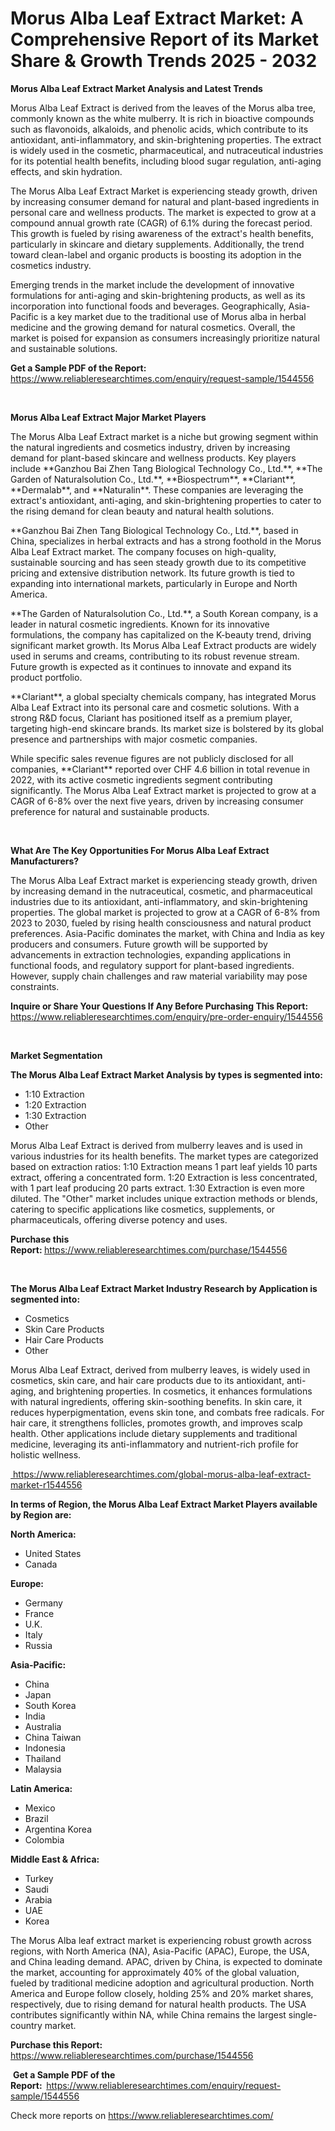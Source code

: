 <p><h1>Morus Alba Leaf Extract Market: A Comprehensive Report of its Market Share & Growth Trends 2025 - 2032</h1></p><p><strong>Morus Alba Leaf Extract Market Analysis and Latest Trends</strong></p>
<p><p>Morus Alba Leaf Extract is derived from the leaves of the Morus alba tree, commonly known as the white mulberry. It is rich in bioactive compounds such as flavonoids, alkaloids, and phenolic acids, which contribute to its antioxidant, anti-inflammatory, and skin-brightening properties. The extract is widely used in the cosmetic, pharmaceutical, and nutraceutical industries for its potential health benefits, including blood sugar regulation, anti-aging effects, and skin hydration.</p><p>The Morus Alba Leaf Extract Market is experiencing steady growth, driven by increasing consumer demand for natural and plant-based ingredients in personal care and wellness products. The market is expected to grow at a compound annual growth rate (CAGR) of 6.1% during the forecast period. This growth is fueled by rising awareness of the extract's health benefits, particularly in skincare and dietary supplements. Additionally, the trend toward clean-label and organic products is boosting its adoption in the cosmetics industry.</p><p>Emerging trends in the market include the development of innovative formulations for anti-aging and skin-brightening products, as well as its incorporation into functional foods and beverages. Geographically, Asia-Pacific is a key market due to the traditional use of Morus alba in herbal medicine and the growing demand for natural cosmetics. Overall, the market is poised for expansion as consumers increasingly prioritize natural and sustainable solutions.</p></p>
<p><strong>Get a Sample PDF of the Report:&nbsp;</strong> <a href="https://www.reliableresearchtimes.com/enquiry/request-sample/1544556?utm_campaign=2095&utm_medium=2&utm_source=Github&utm_content=ia&utm_term=26012025&utm_id=morus-alba-leaf-extract">https://www.reliableresearchtimes.com/enquiry/request-sample/1544556</a></p>
<p>&nbsp;</p>
<p><strong>Morus Alba Leaf Extract Major Market Players</strong></p>
<p><p>The Morus Alba Leaf Extract market is a niche but growing segment within the natural ingredients and cosmetics industry, driven by increasing demand for plant-based skincare and wellness products. Key players include **Ganzhou Bai Zhen Tang Biological Technology Co., Ltd.**, **The Garden of Naturalsolution Co., Ltd.**, **Biospectrum**, **Clariant**, **Dermalab**, and **Naturalin**. These companies are leveraging the extract's antioxidant, anti-aging, and skin-brightening properties to cater to the rising demand for clean beauty and natural health solutions.</p><p>**Ganzhou Bai Zhen Tang Biological Technology Co., Ltd.**, based in China, specializes in herbal extracts and has a strong foothold in the Morus Alba Leaf Extract market. The company focuses on high-quality, sustainable sourcing and has seen steady growth due to its competitive pricing and extensive distribution network. Its future growth is tied to expanding into international markets, particularly in Europe and North America.</p><p>**The Garden of Naturalsolution Co., Ltd.**, a South Korean company, is a leader in natural cosmetic ingredients. Known for its innovative formulations, the company has capitalized on the K-beauty trend, driving significant market growth. Its Morus Alba Leaf Extract products are widely used in serums and creams, contributing to its robust revenue stream. Future growth is expected as it continues to innovate and expand its product portfolio.</p><p>**Clariant**, a global specialty chemicals company, has integrated Morus Alba Leaf Extract into its personal care and cosmetic solutions. With a strong R&D focus, Clariant has positioned itself as a premium player, targeting high-end skincare brands. Its market size is bolstered by its global presence and partnerships with major cosmetic companies.</p><p>While specific sales revenue figures are not publicly disclosed for all companies, **Clariant** reported over CHF 4.6 billion in total revenue in 2022, with its active cosmetic ingredients segment contributing significantly. The Morus Alba Leaf Extract market is projected to grow at a CAGR of 6-8% over the next five years, driven by increasing consumer preference for natural and sustainable products.</p></p>
<p>&nbsp;</p>
<p><strong>What Are The Key Opportunities For Morus Alba Leaf Extract Manufacturers?</strong></p>
<p><p>The Morus Alba Leaf Extract market is experiencing steady growth, driven by increasing demand in the nutraceutical, cosmetic, and pharmaceutical industries due to its antioxidant, anti-inflammatory, and skin-brightening properties. The global market is projected to grow at a CAGR of 6-8% from 2023 to 2030, fueled by rising health consciousness and natural product preferences. Asia-Pacific dominates the market, with China and India as key producers and consumers. Future growth will be supported by advancements in extraction technologies, expanding applications in functional foods, and regulatory support for plant-based ingredients. However, supply chain challenges and raw material variability may pose constraints.</p></p>
<p><strong>Inquire or Share Your Questions If Any Before Purchasing This Report:</strong> <a href="https://www.reliableresearchtimes.com/enquiry/pre-order-enquiry/1544556?utm_campaign=2095&utm_medium=2&utm_source=Github&utm_content=ia&utm_term=26012025&utm_id=morus-alba-leaf-extract">https://www.reliableresearchtimes.com/enquiry/pre-order-enquiry/1544556</a></p>
<p>&nbsp;</p>
<p><strong>Market Segmentation</strong></p>
<p><strong>The Morus Alba Leaf Extract Market Analysis by types is segmented into:</strong></p>
<p><ul><li>1:10 Extraction</li><li>1:20 Extraction</li><li>1:30 Extraction</li><li>Other</li></ul></p>
<p><p>Morus Alba Leaf Extract is derived from mulberry leaves and is used in various industries for its health benefits. The market types are categorized based on extraction ratios: 1:10 Extraction means 1 part leaf yields 10 parts extract, offering a concentrated form. 1:20 Extraction is less concentrated, with 1 part leaf producing 20 parts extract. 1:30 Extraction is even more diluted. The "Other" market includes unique extraction methods or blends, catering to specific applications like cosmetics, supplements, or pharmaceuticals, offering diverse potency and uses.</p></p>
<p><strong>Purchase this Report:&nbsp;</strong><a href="https://www.reliableresearchtimes.com/purchase/1544556?utm_campaign=2095&utm_medium=2&utm_source=Github&utm_content=ia&utm_term=26012025&utm_id=morus-alba-leaf-extract">https://www.reliableresearchtimes.com/purchase/1544556</a></p>
<p>&nbsp;</p>
<p><strong>The Morus Alba Leaf Extract Market Industry Research by Application is segmented into:</strong></p>
<p><ul><li>Cosmetics</li><li>Skin Care Products</li><li>Hair Care Products</li><li>Other</li></ul></p>
<p><p>Morus Alba Leaf Extract, derived from mulberry leaves, is widely used in cosmetics, skin care, and hair care products due to its antioxidant, anti-aging, and brightening properties. In cosmetics, it enhances formulations with natural ingredients, offering skin-soothing benefits. In skin care, it reduces hyperpigmentation, evens skin tone, and combats free radicals. For hair care, it strengthens follicles, promotes growth, and improves scalp health. Other applications include dietary supplements and traditional medicine, leveraging its anti-inflammatory and nutrient-rich profile for holistic wellness.</p></p>
<p><a href="https://www.reliableresearchtimes.com/global-morus-alba-leaf-extract-market-r1544556?utm_campaign=2095&utm_medium=2&utm_source=Github&utm_content=ia&utm_term=26012025&utm_id=morus-alba-leaf-extract">&nbsp;https://www.reliableresearchtimes.com/global-morus-alba-leaf-extract-market-r1544556</a></p>
<p><strong>In terms of Region, the Morus Alba Leaf Extract Market Players available by Region are:</strong></p>
<p>
    <p> <strong> North America: </strong>
        <ul>
            <li>United States</li>
            <li>Canada</li>
        </ul>
        </p> 
    <p> <strong> Europe: </strong>
        <ul>
            <li>Germany</li>
            <li>France</li>
            <li>U.K.</li>
            <li>Italy</li>
            <li>Russia</li>
        </ul>
        </p> 
    <p> <strong> Asia-Pacific: </strong>
        <ul>
            <li>China</li>
            <li>Japan</li>
            <li>South Korea</li>
            <li>India</li>
            <li>Australia</li>
            <li>China Taiwan</li>
            <li>Indonesia</li>
            <li>Thailand</li>
            <li>Malaysia</li>
        </ul>
        </p> 
    <p> <strong> Latin America: </strong>
        <ul>
            <li>Mexico</li>
            <li>Brazil</li>
            <li>Argentina Korea</li>
            <li>Colombia</li>
        </ul>
        </p> 
    <p> <strong> Middle East & Africa: </strong>
        <ul>
            <li>Turkey</li>
            <li>Saudi</li>
            <li>Arabia</li>
            <li>UAE</li>
            <li>Korea</li>
        </ul>
    </p>
    </p>
<p><p>The Morus Alba leaf extract market is experiencing robust growth across regions, with North America (NA), Asia-Pacific (APAC), Europe, the USA, and China leading demand. APAC, driven by China, is expected to dominate the market, accounting for approximately 40% of the global valuation, fueled by traditional medicine adoption and agricultural production. North America and Europe follow closely, holding 25% and 20% market shares, respectively, due to rising demand for natural health products. The USA contributes significantly within NA, while China remains the largest single-country market.</p></p>
<p><strong>Purchase this Report: </strong><a href="https://www.reliableresearchtimes.com/purchase/1544556?utm_campaign=2095&utm_medium=2&utm_source=Github&utm_content=ia&utm_term=26012025&utm_id=morus-alba-leaf-extract">https://www.reliableresearchtimes.com/purchase/1544556</a></p>
<p>&nbsp;<strong>Get a Sample PDF of the Report:&nbsp;&nbsp;</strong><a href="https://www.reliableresearchtimes.com/enquiry/request-sample/1544556?utm_campaign=2095&utm_medium=2&utm_source=Github&utm_content=ia&utm_term=26012025&utm_id=morus-alba-leaf-extract">https://www.reliableresearchtimes.com/enquiry/request-sample/1544556</a></p>
<p><strong></strong></p>
<p>Check more reports on <a href="https://www.reliableresearchtimes.com/?utm_campaign=2095&utm_medium=2&utm_source=Github&utm_content=ia&utm_term=26012025&utm_id=morus-alba-leaf-extract">https://www.reliableresearchtimes.com/</a></p>